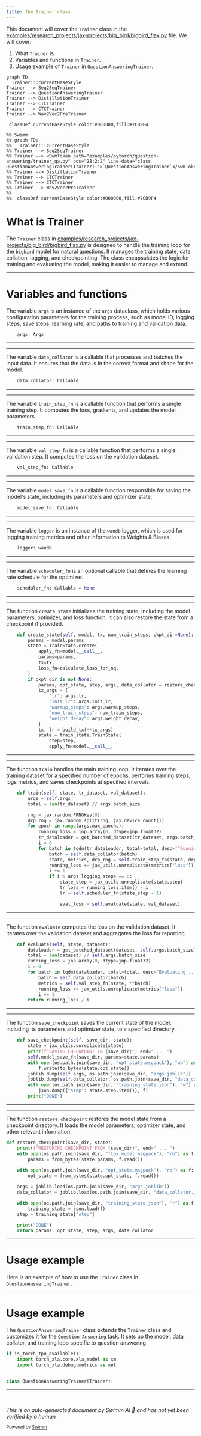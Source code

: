 ```yaml
---
title: The Trainer class
---
```

This document will cover the <SwmToken path="examples/pytorch/question-answering/trainer_qa.py" pos="28:4:4" line-data="class QuestionAnsweringTrainer(Trainer):">`Trainer`</SwmToken> class in the <SwmPath>[examples/research_projects/jax-projects/big_bird/bigbird_flax.py](examples/research_projects/jax-projects/big_bird/bigbird_flax.py)</SwmPath> file. We will cover:

1. What <SwmToken path="examples/pytorch/question-answering/trainer_qa.py" pos="28:4:4" line-data="class QuestionAnsweringTrainer(Trainer):">`Trainer`</SwmToken> is.
2. Variables and functions in <SwmToken path="examples/pytorch/question-answering/trainer_qa.py" pos="28:4:4" line-data="class QuestionAnsweringTrainer(Trainer):">`Trainer`</SwmToken>.
3. Usage example of <SwmToken path="examples/pytorch/question-answering/trainer_qa.py" pos="28:4:4" line-data="class QuestionAnsweringTrainer(Trainer):">`Trainer`</SwmToken> in <SwmToken path="examples/pytorch/question-answering/trainer_qa.py" pos="28:2:2" line-data="class QuestionAnsweringTrainer(Trainer):">`QuestionAnsweringTrainer`</SwmToken>.

```mermaid
graph TD;
  Trainer:::currentBaseStyle
Trainer --> Seq2SeqTrainer
Trainer --> QuestionAnsweringTrainer
Trainer --> DistillationTrainer
Trainer --> CTCTrainer
Trainer --> CTCTrainer
Trainer --> Wav2Vec2PreTrainer

 classDef currentBaseStyle color:#000000,fill:#7CB9F4

%% Swimm:
%% graph TD;
%%   Trainer:::currentBaseStyle
%% Trainer --> Seq2SeqTrainer
%% Trainer --> <SwmToken path="examples/pytorch/question-answering/trainer_qa.py" pos="28:2:2" line-data="class QuestionAnsweringTrainer(Trainer):">`QuestionAnsweringTrainer`</SwmToken>
%% Trainer --> DistillationTrainer
%% Trainer --> CTCTrainer
%% Trainer --> CTCTrainer
%% Trainer --> Wav2Vec2PreTrainer
%% 
%%  classDef currentBaseStyle color:#000000,fill:#7CB9F4
```

# What is Trainer

The <SwmToken path="examples/pytorch/question-answering/trainer_qa.py" pos="28:4:4" line-data="class QuestionAnsweringTrainer(Trainer):">`Trainer`</SwmToken> class in <SwmPath>[examples/research_projects/jax-projects/big_bird/bigbird_flax.py](examples/research_projects/jax-projects/big_bird/bigbird_flax.py)</SwmPath> is designed to handle the training loop for the <SwmToken path="examples/research_projects/jax-projects/big_bird/bigbird_flax.py" pos="72:11:11" line-data="    model_id: str = &quot;google/bigbird-roberta-base&quot;">`bigbird`</SwmToken> model for natural questions. It manages the training state, data collation, logging, and checkpointing. The class encapsulates the logic for training and evaluating the model, making it easier to manage and extend.

<SwmSnippet path="/examples/research_projects/jax-projects/big_bird/bigbird_flax.py" line="190">

---

# Variables and functions

The variable <SwmToken path="examples/research_projects/jax-projects/big_bird/bigbird_flax.py" pos="190:1:1" line-data="    args: Args">`args`</SwmToken> is an instance of the <SwmToken path="examples/research_projects/jax-projects/big_bird/bigbird_flax.py" pos="190:1:1" line-data="    args: Args">`args`</SwmToken> dataclass, which holds various configuration parameters for the training process, such as model ID, logging steps, save steps, learning rate, and paths to training and validation data.

```python
    args: Args
```

---

</SwmSnippet>

<SwmSnippet path="/examples/research_projects/jax-projects/big_bird/bigbird_flax.py" line="191">

---

The variable <SwmToken path="examples/research_projects/jax-projects/big_bird/bigbird_flax.py" pos="191:1:1" line-data="    data_collator: Callable">`data_collator`</SwmToken> is a callable that processes and batches the input data. It ensures that the data is in the correct format and shape for the model.

```python
    data_collator: Callable
```

---

</SwmSnippet>

<SwmSnippet path="/examples/research_projects/jax-projects/big_bird/bigbird_flax.py" line="192">

---

The variable <SwmToken path="examples/research_projects/jax-projects/big_bird/bigbird_flax.py" pos="192:1:1" line-data="    train_step_fn: Callable">`train_step_fn`</SwmToken> is a callable function that performs a single training step. It computes the loss, gradients, and updates the model parameters.

```python
    train_step_fn: Callable
```

---

</SwmSnippet>

<SwmSnippet path="/examples/research_projects/jax-projects/big_bird/bigbird_flax.py" line="193">

---

The variable <SwmToken path="examples/research_projects/jax-projects/big_bird/bigbird_flax.py" pos="193:1:1" line-data="    val_step_fn: Callable">`val_step_fn`</SwmToken> is a callable function that performs a single validation step. It computes the loss on the validation dataset.

```python
    val_step_fn: Callable
```

---

</SwmSnippet>

<SwmSnippet path="/examples/research_projects/jax-projects/big_bird/bigbird_flax.py" line="194">

---

The variable <SwmToken path="examples/research_projects/jax-projects/big_bird/bigbird_flax.py" pos="194:1:1" line-data="    model_save_fn: Callable">`model_save_fn`</SwmToken> is a callable function responsible for saving the model's state, including its parameters and optimizer state.

```python
    model_save_fn: Callable
```

---

</SwmSnippet>

<SwmSnippet path="/examples/research_projects/jax-projects/big_bird/bigbird_flax.py" line="195">

---

The variable <SwmToken path="examples/research_projects/jax-projects/big_bird/bigbird_flax.py" pos="195:1:1" line-data="    logger: wandb">`logger`</SwmToken> is an instance of the <SwmToken path="examples/research_projects/jax-projects/big_bird/bigbird_flax.py" pos="195:4:4" line-data="    logger: wandb">`wandb`</SwmToken> logger, which is used for logging training metrics and other information to Weights & Biases.

```python
    logger: wandb
```

---

</SwmSnippet>

<SwmSnippet path="/examples/research_projects/jax-projects/big_bird/bigbird_flax.py" line="196">

---

The variable <SwmToken path="examples/research_projects/jax-projects/big_bird/bigbird_flax.py" pos="196:1:1" line-data="    scheduler_fn: Callable = None">`scheduler_fn`</SwmToken> is an optional callable that defines the learning rate schedule for the optimizer.

```python
    scheduler_fn: Callable = None
```

---

</SwmSnippet>

<SwmSnippet path="/examples/research_projects/jax-projects/big_bird/bigbird_flax.py" line="198">

---

The function <SwmToken path="examples/research_projects/jax-projects/big_bird/bigbird_flax.py" pos="198:3:3" line-data="    def create_state(self, model, tx, num_train_steps, ckpt_dir=None):">`create_state`</SwmToken> initializes the training state, including the model parameters, optimizer, and loss function. It can also restore the state from a checkpoint if provided.

```python
    def create_state(self, model, tx, num_train_steps, ckpt_dir=None):
        params = model.params
        state = TrainState.create(
            apply_fn=model.__call__,
            params=params,
            tx=tx,
            loss_fn=calculate_loss_for_nq,
        )
        if ckpt_dir is not None:
            params, opt_state, step, args, data_collator = restore_checkpoint(ckpt_dir, state)
            tx_args = {
                "lr": args.lr,
                "init_lr": args.init_lr,
                "warmup_steps": args.warmup_steps,
                "num_train_steps": num_train_steps,
                "weight_decay": args.weight_decay,
            }
            tx, lr = build_tx(**tx_args)
            state = train_state.TrainState(
                step=step,
                apply_fn=model.__call__,
```

---

</SwmSnippet>

<SwmSnippet path="/examples/research_projects/jax-projects/big_bird/bigbird_flax.py" line="230">

---

The function <SwmToken path="examples/research_projects/jax-projects/big_bird/bigbird_flax.py" pos="230:3:3" line-data="    def train(self, state, tr_dataset, val_dataset):">`train`</SwmToken> handles the main training loop. It iterates over the training dataset for a specified number of epochs, performs training steps, logs metrics, and saves checkpoints at specified intervals.

```python
    def train(self, state, tr_dataset, val_dataset):
        args = self.args
        total = len(tr_dataset) // args.batch_size

        rng = jax.random.PRNGKey(0)
        drp_rng = jax.random.split(rng, jax.device_count())
        for epoch in range(args.max_epochs):
            running_loss = jnp.array(0, dtype=jnp.float32)
            tr_dataloader = get_batched_dataset(tr_dataset, args.batch_size, seed=epoch)
            i = 0
            for batch in tqdm(tr_dataloader, total=total, desc=f"Running EPOCH-{epoch}"):
                batch = self.data_collator(batch)
                state, metrics, drp_rng = self.train_step_fn(state, drp_rng, **batch)
                running_loss += jax_utils.unreplicate(metrics["loss"])
                i += 1
                if i % args.logging_steps == 0:
                    state_step = jax_utils.unreplicate(state.step)
                    tr_loss = running_loss.item() / i
                    lr = self.scheduler_fn(state_step - 1)

                    eval_loss = self.evaluate(state, val_dataset)
```

---

</SwmSnippet>

<SwmSnippet path="/examples/research_projects/jax-projects/big_bird/bigbird_flax.py" line="260">

---

The function <SwmToken path="examples/research_projects/jax-projects/big_bird/bigbird_flax.py" pos="260:3:3" line-data="    def evaluate(self, state, dataset):">`evaluate`</SwmToken> computes the loss on the validation dataset. It iterates over the validation dataset and aggregates the loss for reporting.

```python
    def evaluate(self, state, dataset):
        dataloader = get_batched_dataset(dataset, self.args.batch_size)
        total = len(dataset) // self.args.batch_size
        running_loss = jnp.array(0, dtype=jnp.float32)
        i = 0
        for batch in tqdm(dataloader, total=total, desc="Evaluating ... "):
            batch = self.data_collator(batch)
            metrics = self.val_step_fn(state, **batch)
            running_loss += jax_utils.unreplicate(metrics["loss"])
            i += 1
        return running_loss / i
```

---

</SwmSnippet>

<SwmSnippet path="/examples/research_projects/jax-projects/big_bird/bigbird_flax.py" line="272">

---

The function <SwmToken path="examples/research_projects/jax-projects/big_bird/bigbird_flax.py" pos="272:3:3" line-data="    def save_checkpoint(self, save_dir, state):">`save_checkpoint`</SwmToken> saves the current state of the model, including its parameters and optimizer state, to a specified directory.

```python
    def save_checkpoint(self, save_dir, state):
        state = jax_utils.unreplicate(state)
        print(f"SAVING CHECKPOINT IN {save_dir}", end=" ... ")
        self.model_save_fn(save_dir, params=state.params)
        with open(os.path.join(save_dir, "opt_state.msgpack"), "wb") as f:
            f.write(to_bytes(state.opt_state))
        joblib.dump(self.args, os.path.join(save_dir, "args.joblib"))
        joblib.dump(self.data_collator, os.path.join(save_dir, "data_collator.joblib"))
        with open(os.path.join(save_dir, "training_state.json"), "w") as f:
            json.dump({"step": state.step.item()}, f)
        print("DONE")
```

---

</SwmSnippet>

<SwmSnippet path="/examples/research_projects/jax-projects/big_bird/bigbird_flax.py" line="285">

---

The function <SwmToken path="examples/research_projects/jax-projects/big_bird/bigbird_flax.py" pos="285:2:2" line-data="def restore_checkpoint(save_dir, state):">`restore_checkpoint`</SwmToken> restores the model state from a checkpoint directory. It loads the model parameters, optimizer state, and other relevant information.

```python
def restore_checkpoint(save_dir, state):
    print(f"RESTORING CHECKPOINT FROM {save_dir}", end=" ... ")
    with open(os.path.join(save_dir, "flax_model.msgpack"), "rb") as f:
        params = from_bytes(state.params, f.read())

    with open(os.path.join(save_dir, "opt_state.msgpack"), "rb") as f:
        opt_state = from_bytes(state.opt_state, f.read())

    args = joblib.load(os.path.join(save_dir, "args.joblib"))
    data_collator = joblib.load(os.path.join(save_dir, "data_collator.joblib"))

    with open(os.path.join(save_dir, "training_state.json"), "r") as f:
        training_state = json.load(f)
    step = training_state["step"]

    print("DONE")
    return params, opt_state, step, args, data_collator
```

---

</SwmSnippet>

# Usage example

Here is an example of how to use the <SwmToken path="examples/pytorch/question-answering/trainer_qa.py" pos="28:4:4" line-data="class QuestionAnsweringTrainer(Trainer):">`Trainer`</SwmToken> class in <SwmToken path="examples/pytorch/question-answering/trainer_qa.py" pos="28:2:2" line-data="class QuestionAnsweringTrainer(Trainer):">`QuestionAnsweringTrainer`</SwmToken>.

<SwmSnippet path="/examples/pytorch/question-answering/trainer_qa.py" line="23">

---

# Usage example

The <SwmToken path="examples/pytorch/question-answering/trainer_qa.py" pos="28:2:2" line-data="class QuestionAnsweringTrainer(Trainer):">`QuestionAnsweringTrainer`</SwmToken> class extends the <SwmToken path="examples/pytorch/question-answering/trainer_qa.py" pos="28:4:4" line-data="class QuestionAnsweringTrainer(Trainer):">`Trainer`</SwmToken> class and customizes it for the <SwmToken path="examples/pytorch/question-answering/trainer_qa.py" pos="16:14:16" line-data="A subclass of `Trainer` specific to Question-Answering tasks">`Question-Answering`</SwmToken> task. It sets up the model, data collator, and training loop specific to question answering.

```python
if is_torch_tpu_available():
    import torch_xla.core.xla_model as xm
    import torch_xla.debug.metrics as met


class QuestionAnsweringTrainer(Trainer):
```

---

</SwmSnippet>

&nbsp;

*This is an auto-generated document by Swimm AI 🌊 and has not yet been verified by a human*

<SwmMeta version="3.0.0" repo-id="Z2l0aHViJTNBJTNBdHJhbnNmb3JtZXJzJTNBJTNBc2h1anV1dQ==" repo-name="transformers"><sup>Powered by [Swimm](/)</sup></SwmMeta>
